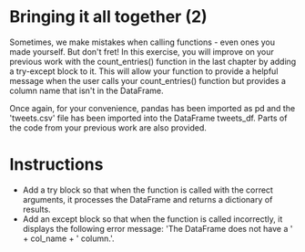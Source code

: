 # Bringing it all together (2)
Sometimes, we make mistakes when calling functions - even ones you made yourself. But don't fret! In this exercise, you will improve on your previous work with the count_entries() function in the last chapter by adding a try-except block to it. This will allow your function to provide a helpful message when the user calls your count_entries() function but provides a column name that isn't in the DataFrame.

Once again, for your convenience, pandas has been imported as pd and the 'tweets.csv' file has been imported into the DataFrame tweets_df. Parts of the code from your previous work are also provided.

# Instructions
- Add a try block so that when the function is called with the correct arguments, it processes the DataFrame and returns a dictionary of results.
- Add an except block so that when the function is called incorrectly, it displays the following error message: 'The DataFrame does not have a ' + col_name + ' column.'.
